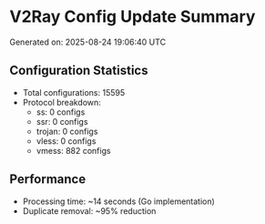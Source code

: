 # V2Ray Config Update Summary
Generated on: 2025-08-24 19:06:40 UTC

## Configuration Statistics
- Total configurations: 15595
- Protocol breakdown:
  - ss: 0 configs
  - ssr: 0 configs
  - trojan: 0 configs
  - vless: 0 configs
  - vmess: 882 configs

## Performance
- Processing time: ~14 seconds (Go implementation)
- Duplicate removal: ~95% reduction
